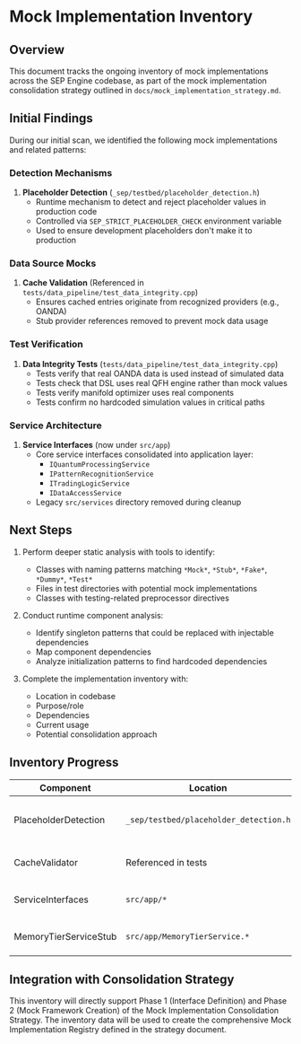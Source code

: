 # Mock Implementation Inventory

## Overview

This document tracks the ongoing inventory of mock implementations across the SEP Engine codebase, as part of the mock implementation consolidation strategy outlined in `docs/mock_implementation_strategy.md`.

## Initial Findings

During our initial scan, we identified the following mock implementations and related patterns:

### Detection Mechanisms

1. **Placeholder Detection** (`_sep/testbed/placeholder_detection.h`)
   - Runtime mechanism to detect and reject placeholder values in production code
   - Controlled via `SEP_STRICT_PLACEHOLDER_CHECK` environment variable
   - Used to ensure development placeholders don't make it to production

### Data Source Mocks

1. **Cache Validation** (Referenced in `tests/data_pipeline/test_data_integrity.cpp`)
   - Ensures cached entries originate from recognized providers (e.g., OANDA)
   - Stub provider references removed to prevent mock data usage

### Test Verification

1. **Data Integrity Tests** (`tests/data_pipeline/test_data_integrity.cpp`)
   - Tests verify that real OANDA data is used instead of simulated data
   - Tests check that DSL uses real QFH engine rather than mock values
   - Tests verify manifold optimizer uses real components
   - Tests confirm no hardcoded simulation values in critical paths

### Service Architecture

1. **Service Interfaces** (now under `src/app`)
   - Core service interfaces consolidated into application layer:
     - `IQuantumProcessingService`
     - `IPatternRecognitionService`
     - `ITradingLogicService`
     - `IDataAccessService`
   - Legacy `src/services` directory removed during cleanup

## Next Steps

1. Perform deeper static analysis with tools to identify:
   - Classes with naming patterns matching `*Mock*`, `*Stub*`, `*Fake*`, `*Dummy*`, `*Test*`
   - Files in test directories with potential mock implementations
   - Classes with testing-related preprocessor directives

2. Conduct runtime component analysis:
   - Identify singleton patterns that could be replaced with injectable dependencies
   - Map component dependencies
   - Analyze initialization patterns to find hardcoded dependencies

3. Complete the implementation inventory with:
   - Location in codebase
   - Purpose/role
   - Dependencies
   - Current usage
   - Potential consolidation approach

## Inventory Progress

| Component | Location | Type | Purpose | Status |
|-----------|----------|------|---------|--------|
| PlaceholderDetection | `_sep/testbed/placeholder_detection.h` | Utility | Detect placeholder values in production | Identified |
| CacheValidator | Referenced in tests | Validation | Validate real data providers | Updated |
| ServiceInterfaces | `src/app/*` | Interface | Define service contracts | Consolidated |
| MemoryTierServiceStub | `src/app/MemoryTierService.*` | Service | Mock memory tier management | Removed |

## Integration with Consolidation Strategy

This inventory will directly support Phase 1 (Interface Definition) and Phase 2 (Mock Framework Creation) of the Mock Implementation Consolidation Strategy. The inventory data will be used to create the comprehensive Mock Implementation Registry defined in the strategy document.